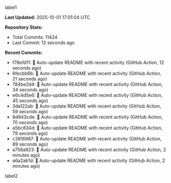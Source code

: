 
label1 
<!-- ACTIVITY_START -->
**Last Updated:** 2025-10-01 17:01:04 UTC

**Repository Stats:**
- Total Commits: 11424
- Last Commit: 12 seconds ago

**Recent Commits:**
- f78efd11: 🤖 Auto-update README with recent activity (GitHub Action, 12 seconds ago)
- 6fecbb6b: 🤖 Auto-update README with recent activity (GitHub Action, 21 seconds ago)
- 784be2d4: 🤖 Auto-update README with recent activity (GitHub Action, 34 seconds ago)
- e6c4d5e6: 🤖 Auto-update README with recent activity (GitHub Action, 45 seconds ago)
- 3da122ab: 🤖 Auto-update README with recent activity (GitHub Action, 59 seconds ago)
- 8d943cde: 🤖 Auto-update README with recent activity (GitHub Action, 70 seconds ago)
- a5bc834d: 🤖 Auto-update README with recent activity (GitHub Action, 79 seconds ago)
- c3816987: 🤖 Auto-update README with recent activity (GitHub Action, 89 seconds ago)
- a758a923: 🤖 Auto-update README with recent activity (GitHub Action, 2 minutes ago)
- a6a2ab1d: 🤖 Auto-update README with recent activity (GitHub Action, 2 minutes ago)
<!-- ACTIVITY_END -->

label2
